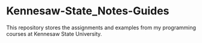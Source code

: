 # Kennesaw-State_Notes-Guides
This repository stores the assignments and examples from my programming courses at Kennesaw State University.
